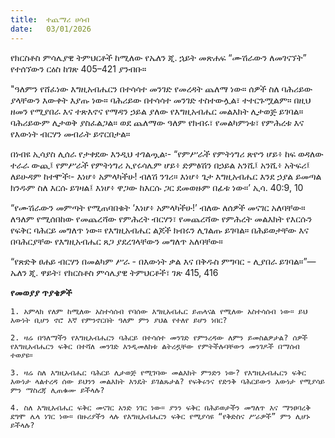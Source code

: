 ```yaml
---
title:  ተጨማሪ ሀሳብ
date:   03/01/2026
---
```


የክርስቶስ ምሳሌያዊ ትምህርቶች ከሚለው የኤለን ጂ. ኋይት መጽሐፍ “ሙሽራውን ለመገናኘት” የተሰኘውን ርዕስ ከገጽ 405–421 ያንብቡ።

"ዓለምን የሸፈነው እግዚአብሔርን በተሳሳተ መንገድ የመረዳት ጨለማ ነው። ሰዎች ስለ ባሕሪይው ያላቸውን እውቀት እያጡ ነው። ባሕሪይው በተሳሳተ መንገድ ተስተውሏል፣ ተተርጉሟልም። በዚህ ዘመን የሚያበራ እና ተጽእኖና የማዳን ኃይል ያለው የእግዚአብሔር መልእክት ሊታወጅ ይገባል። ባሕሪይውም ሊታወቅ ያስፈልጋል። ወደ ጨለማው ዓለም የክብሩ፣ የመልካምነቱ፣ የምሕረቱ እና የእውነት ብርሃን መብራት ይኖርበታል።

በነብዩ ኢሳያስ ሊሰራ የታቀደው እንዲህ ተገልጧል፡- “የምሥራች የምትነግሪ ጽዮን ሆይ፥ ከፍ ወዳለው ተራራ ውጪ፤ የምሥራች የምትነግሪ ኢየሩሳሌም ሆይ፥ ድምፅሽን በኃይል አንሺ፤ አንሺ፥ አትፍሪ፤ ለይሁዳም ከተሞች፡- እነሆ፥ አምላካችሁ! ብለሽ ንገሪ። እነሆ፥ ጌታ እግዚአብሔር እንደ ኃያል ይመጣል ክንዱም ስለ እርሱ ይገዛል፤ እነሆ፥ ዋጋው ከእርሱ ጋር ደመወዙም በፊቱ ነው።’ ኢሳ. 40:9, 10

“የሙሽራውን መምጣት የሚጠባበቁት ‘እነሆ፥ አምላካችሁ!’ ብለው ለሰዎች መናገር አለባቸው። ለዓለም የሚሰበከው የመጨረሻው የምሕረት ብርሃን፣ የመጨረሻው የምሕረት መልእክት የእርሱን የፍቅር ባሕርይ መግለጥ ነው። የእግዚአብሔር ልጆች ክብሩን ሊገልጡ ይገባል። በሕይወታቸው እና በባሕርያቸው የእግዚአብሔር ጸጋ ያደረገላቸውን መግለጥ አለባቸው።

“የጽድቅ ፀሐይ ብርሃን በመልካም ሥራ - በእውነት ቃል እና በቅዱስ ምግባር - ሊያበራ ይገባል።”— ኤለን ጂ. ዋይት፣ የክርስቶስ ምሳሌያዊ ትምህርቶች፣ ገጽ 415, 416

**የመወያያ ጥያቄዎች**

`1. አምላክ የለም ከሚለው አስተሳሰብ የባሰው እግዚአብሔር ይጠላናል የሚለው አስተሳሰብ ነው። ይህ እውነት ቢሆን ኖሮ እኛ የምንኖርበት ዓለም ምን ያህል የተለየ ይሆን ነበር?`

`2. ዛሬ በዓለማችን የእግዚአብሔርን ባሕርይ በተሳሰተ መንገድ የምንረዳው ለምን ይመስልዎታል? ሰዎች የእግዚአብሔርን ፍቅር በተሻለ መንገድ እንዲመለከቱ ልትረዷቸው የምትችሉባቸውን መንገዶች በማሰብ ተወያዩ።`

`3. ዛሬ ስለ እግዚአብሔር ባሕርይ ሊታወጅ የሚገባው መልእክት ምንድን ነው? የእግዚአብሔርን ፍቅር እውነታ ላልተረዳ ሰው ይህንን መልእክት እንዴት ይገልጹታል? የፍቅሩንና የድንቅ ባሕርይውን እውነታ የሚያሳይ ምን ማስረጃ ሊጠቁሙ ይችላሉ?`

`4. ስለ እግዚአብሔር ፍቅር መናገር አንድ ነገር ነው። ያንን ፍቅር በሕይወታችን መግለጥ እና ማንፀባረቅ ደግሞ ሌላ ነገር ነው። በዙሪያችን ላሉ የእግዚአብሔርን ፍቅር የሚያሳዩ “የቅድስና ሥራዎች” ምን ሊሆኑ ይችላሉ?`